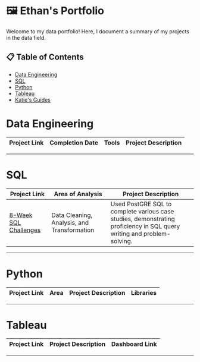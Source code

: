 # 🖼️ Ethan's Portfolio

Welcome to my data portfolio! Here, I document a summary of my projects in the data field.

## 📋 Table of Contents
- [Data Engineering](#data-engineering)
- [SQL](#sql)
- [Python](#python)
- [Tableau](#tableau)
- [Katie's Guides](#katies-guides)

# Data Engineering

| Project Link | Completion Date | Tools | Project Description | 
|---|---|---|---|


***

# SQL

| Project Link | Area of Analysis | Project Description | 
|---|---|---|
| [8-Week SQL Challenges](https://github.com/ethantsaox/8-Week-SQL-Challenge) | Data Cleaning, Analysis, and Transformation | Used PostGRE SQL to complete various case studies, demonstrating proficiency in SQL query writing and problem-solving.

***

# Python

| Project Link | Area | Project Description | Libraries |    
|---|---|---|---|


***

# Tableau

| Project Link | Project Description | Dashboard Link |
|---|---|---|


***
